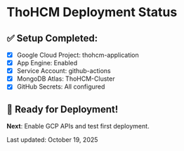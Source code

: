 # ThoHCM Deployment Status

## ✅ Setup Completed:
- [x] Google Cloud Project: thohcm-application
- [x] App Engine: Enabled  
- [x] Service Account: github-actions
- [x] MongoDB Atlas: ThoHCM-Cluster
- [x] GitHub Secrets: All configured

## 🚀 Ready for Deployment!

**Next**: Enable GCP APIs and test first deployment.

Last updated: October 19, 2025